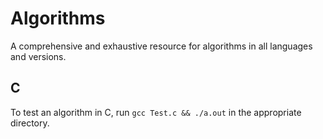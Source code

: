# Algorithms
A comprehensive and exhaustive resource for algorithms in all languages and versions.

## C
To test an algorithm in C, run `gcc Test.c && ./a.out` in the appropriate directory.